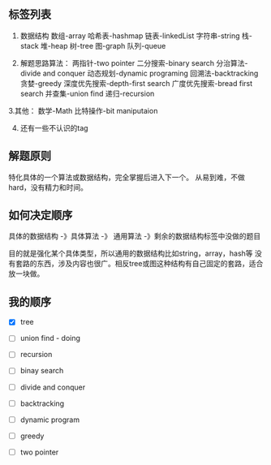 ## 标签列表
1. 数据结构
    数组-array 
    哈希表-hashmap 
    链表-linkedList 
    字符串-string
    栈-stack
    堆-heap
    树-tree
    图-graph
    队列-queue

2. 解题思路算法：
    两指针-two pointer
    二分搜索-binary search
    分治算法-divide and conquer
    动态规划-dynamic programing
    回溯法-backtracking
    贪婪-greedy
    深度优先搜索-depth-first search
    广度优先搜索-bread first search
    并查集-union find
    递归-recursion

3.其他：
    数学-Math 
    比特操作-bit maniputaion


4. 还有一些不认识的tag

## 解题原则

特化具体的一个算法或数据结构，完全掌握后进入下一个。
从易到难，不做hard，没有精力和时间。

## 如何决定顺序

具体的数据结构 -》具体算法 -》 通用算法 -》剩余的数据结构标签中没做的题目

目的就是强化某个具体类型，所以通用的数据结构比如string，array，hash等
没有套路的东西，涉及内容也很广。相反tree或图这种结构有自己固定的套路，适合放一块做。


## 我的顺序

- [x] tree
- [ ] union find - doing
- [ ] recursion
- [ ] binay search
- [ ] divide and conquer
- [ ] backtracking
- [ ] dynamic program
- [ ] greedy
- [ ] two pointer

